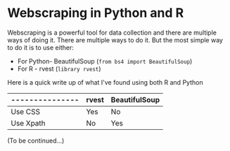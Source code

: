 # Webscraping in Python and R

Webscraping is a powerful tool for data collection and there are multiple ways of doing it. There are multiple ways to do it. But the most simple way to do it is to use either:

* For Python- BeautifulSoup (`from bs4 import BeautifulSoup`)
* For R - rvest (`library rvest`)

Here is a quick write up of what I've found using both R and Python

|---------------| rvest |BeautifulSoup |
|---------------|-------|--------------|
|Use CSS        | Yes   |No            |
|Use Xpath      | No    |Yes           |


(To be continued...)
